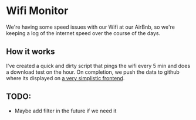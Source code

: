 # Wifi Monitor

We're having some speed issues with our Wifi at our AirBnb, so we're keeping
a log of the internet speed over the course of the days.

## How it works
I've created a quick and dirty script that pings the wifi every 5 min and does a download test on the hour. On completion, we push the data to github where its displayed on [a very simplistic frontend](https://foleyfactor.github.io/wifi_monitor).

## TODO:
 * Maybe add filter in the future if we need it
